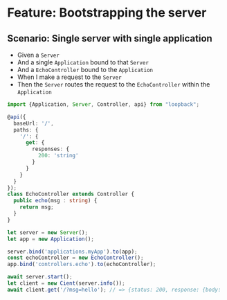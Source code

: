 # Feature: Bootstrapping the server

## Scenario: Single server with single application

- Given a `Server`
- And a single `Application` bound to that `Server`
- And a `EchoController` bound to the `Application`
- When I make a request to the `Server`
- Then the `Server` routes the request to the `EchoController` within the `Application`

```ts
import {Application, Server, Controller, api} from "loopback";

@api({
  baseUrl: '/',
  paths: {
    '/': {
      get: {
        responses: {
          200: 'string'
        }
      }
    }
  }
});
class EchoController extends Controller {
  public echo(msg : string) {
    return msg;
  }
}

let server = new Server();
let app = new Application();

server.bind('applications.myApp').to(app);
const echoController = new EchoController();
app.bind('controllers.echo').to(echoController);

await server.start();
let client = new Cient(server.info());
await client.get('/?msg=hello'); // => {status: 200, response: {body: 'hello'}}
```
